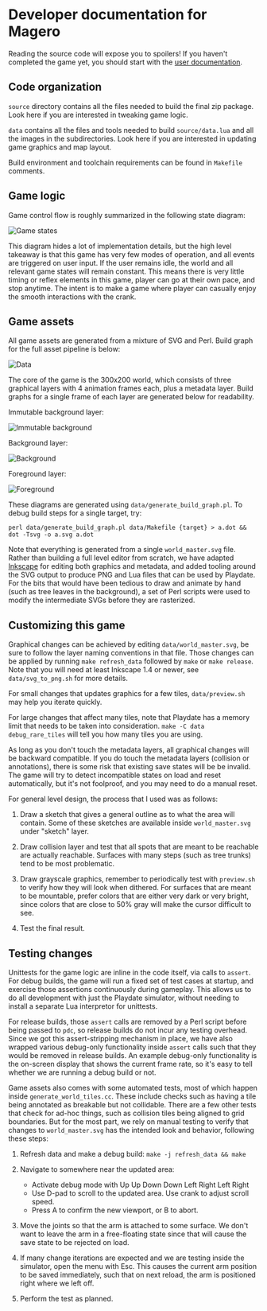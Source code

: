 # Developer documentation for Magero

Reading the source code will expose you to spoilers!  If you haven't completed the game yet, you should start with the [user documentation](README.md).

## Code organization

`source` directory contains all the files needed to build the final zip package.  Look here if you are interested in tweaking game logic.

`data` contains all the files and tools needed to build `source/data.lua` and all the images in the subdirectories.  Look here if you are interested in updating game graphics and map layout.

Build environment and toolchain requirements can be found in `Makefile` comments.

## Game logic

Game control flow is roughly summarized in the following state diagram:

![Game states](doc/game_states.svg)

This diagram hides a lot of implementation details, but the high level takeaway is that this game has very few modes of operation, and all events are triggered on user input.  If the user remains idle, the world and all relevant game states will remain constant.  This means there is very little timing or reflex elements in this game, player can go at their own pace, and stop anytime.  The intent is to make a game where player can casually enjoy the smooth interactions with the crank.

## Game assets

All game assets are generated from a mixture of SVG and Perl.  Build graph for the full asset pipeline is below:

![Data](doc/data.svg)

The core of the game is the 300x200 world, which consists of three graphical layers with 4 animation frames each, plus a metadata layer.  Build graphs for a single frame of each layer are generated below for readability.

Immutable background layer:

![Immutable background](doc/ibg0.svg)

Background layer:

![Background](doc/bg0.svg)

Foreground layer:

![Foreground](doc/fg0.svg)

These diagrams are generated using `data/generate_build_graph.pl`.  To debug build steps for a single target, try:

```
perl data/generate_build_graph.pl data/Makefile {target} > a.dot && dot -Tsvg -o a.svg a.dot
```

Note that everything is generated from a single `world_master.svg` file.  Rather than building a full level editor from scratch, we have adapted [Inkscape](https://inkscape.org/) for editing both graphics and metadata, and added tooling around the SVG output to produce PNG and Lua files that can be used by Playdate.  For the bits that would have been tedious to draw and animate by hand (such as tree leaves in the background), a set of Perl scripts were used to modify the intermediate SVGs before they are rasterized.

## Customizing this game

Graphical changes can be achieved by editing `data/world_master.svg`, be sure to follow the layer naming conventions in that file.  Those changes can be applied by running `make refresh_data` followed by `make` or `make release`.  Note that you will need at least Inkscape 1.4 or newer, see `data/svg_to_png.sh` for more details.

For small changes that updates graphics for a few tiles, `data/preview.sh` may help you iterate quickly.

For large changes that affect many tiles, note that Playdate has a memory limit that needs to be taken into consideration.  `make -C data debug_rare_tiles` will tell you how many tiles you are using.

As long as you don't touch the metadata layers, all graphical changes will be backward compatible.  If you do touch the metadata layers (collision or annotations), there is some risk that existing save states will be be invalid.  The game will try to detect incompatible states on load and reset automatically, but it's not foolproof, and you may need to do a manual reset.

For general level design, the process that I used was as follows:

1. Draw a sketch that gives a general outline as to what the area will contain.  Some of these sketches are available inside `world_master.svg` under "sketch" layer.

2. Draw collision layer and test that all spots that are meant to be reachable are actually reachable.  Surfaces with many steps (such as tree trunks) tend to be most problematic.

3. Draw grayscale graphics, remember to periodically test with `preview.sh` to verify how they will look when dithered.  For surfaces that are meant to be mountable, prefer colors that are either very dark or very bright, since colors that are close to 50% gray will make the cursor difficult to see.

4. Test the final result.

## Testing changes

Unittests for the game logic are inline in the code itself, via calls to `assert`.  For debug builds, the game will run a fixed set of test cases at startup, and exercise those assertions continuously during gameplay.  This allows us to do all development with just the Playdate simulator, without needing to install a separate Lua interpretor for unittests.

For release builds, those `assert` calls are removed by a Perl script before being passed to `pdc`, so release builds do not incur any testing overhead.  Since we got this assert-stripping mechanism in place, we have also wrapped various debug-only functionality inside `assert` calls such that they would be removed in release builds.  An example debug-only functionality is the on-screen display that shows the current frame rate, so it's easy to tell whether we are running a debug build or not.

Game assets also comes with some automated tests, most of which happen inside `generate_world_tiles.cc`.  These include checks such as having a tile being annotated as breakable but not collidable.  There are a few other tests that check for ad-hoc things, such as collision tiles being aligned to grid boundaries.  But for the most part, we rely on manual testing to verify that changes to `world_master.svg` has the intended look and behavior, following these steps:

1. Refresh data and make a debug build: `make -j refresh_data && make`

2. Navigate to somewhere near the updated area:

   * Activate debug mode with Up Up Down Down Left Right Left Right
   * Use D-pad to scroll to the updated area.  Use crank to adjust scroll speed.
   * Press A to confirm the new viewport, or B to abort.

3. Move the joints so that the arm is attached to some surface.  We don't want to leave the arm in a free-floating state since that will cause the save state to be rejected on load.

4. If many change iterations are expected and we are testing inside the simulator, open the menu with Esc.  This causes the current arm position to be saved immediately, such that on next reload, the arm is positioned right where we left off.

5. Perform the test as planned.
